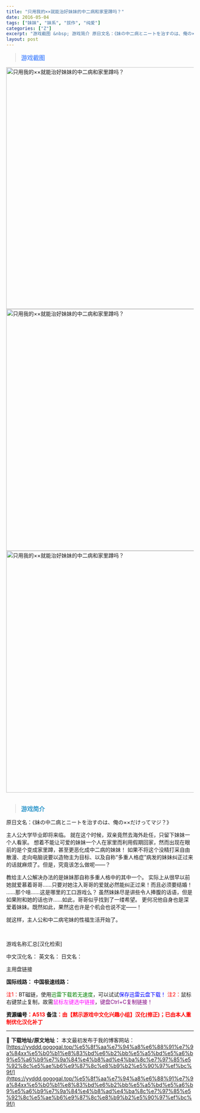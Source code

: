 ```yaml
---
title: "只用我的××就能治好妹妹的中二病和家里蹲吗？"
date: 2016-05-04
tags: ["妹妹", "妹系", "拔作", "纯爱"]
categories: ["Z"]
excerpt: "游戏截图 &nbsp; 游戏简介 原日文名：《妹の中二病とニートを治すのは、俺の××だけってマジ？》 主人公大学毕业即将来临。 就在这个时候，双亲竟然去海外赴任，只留下妹妹一个人看家。 想着不能让可爱的妹妹一个人在家里而利用假期回家，然而出现在眼前的是个变成家里蹲，甚至更恶化成中二病的妹妹！ 如果不&hellip;"
layout: post
---
```


<div>
<blockquote><b><span style="font-size: 12pt; color: #6699ff;">游戏截图</span></b></blockquote>
<div><img title="点击放大" src="https://yyddd.gogogal.top/wp-content/uploads/2025/04/20250430_681205f4e5cf3.webp" alt="只用我的××就能治好妹妹的中二病和家里蹲吗？" width="650" /></div>
<div><img title="点击放大" src="https://yyddd.gogogal.top/wp-content/uploads/2025/04/20250430_681205f78cb35.webp" alt="只用我的××就能治好妹妹的中二病和家里蹲吗？" width="650" /></div>
<div><img title="点击放大" src="https://yyddd.gogogal.top/wp-content/uploads/2025/04/20250430_681205f8e26ac.webp" alt="只用我的××就能治好妹妹的中二病和家里蹲吗？" width="650" /></div>
&nbsp;
<blockquote><b><span style="font-size: 12pt; color: #3399cc;">游戏简介</span></b></blockquote>
<div>原日文名：《妹の中二病とニートを治すのは、俺の××だけってマジ？》

主人公大学毕业即将来临。
就在这个时候，双亲竟然去海外赴任，只留下妹妹一个人看家。
想着不能让可爱的妹妹一个人在家里而利用假期回家，然而出现在眼前的是个变成家里蹲，甚至更恶化成中二病的妹妹！
如果不将这个没精打采自由散漫、走向电脑说要以造物主为目标、以及自称“多重人格症”病发的妹妹纠正过来的话就麻烦了。但是，究竟该怎么做呢——？

教给主人公解决办法的是妹妹那自称多重人格中的其中一个。
实际上从很早以前她就爱慕着哥哥……只要对她注入哥哥的爱就必然能纠正过来！而且必须要结婚！
……那个啥……这是哪里的工口游戏么？
虽然妹妹尽是讲些令人捧腹的话语，但是如果附和她的话也许……如此，哥哥似乎找到了一缕希望。
更何况他自身也是深爱着妹妹。既然如此，果然这也许是个机会也说不定——！

就这样，主人公和中二病宅妹的性福生活开始了。</div>
&nbsp;

游戏名称汇总[汉化检索]

中文汉化名：
英文名：
日文名：
</div>
<div class="panel panel-primary">
<div class="panel-heading">主用盘链接</div>
<div class="panel-body">

<b>国际线路：</b>
<b>中国极速线路：</b>


<span style="color: #ff0000;">注1：</span>BT磁链，使用<span style="color: #008000;">迅雷下载若无速度</span>，可以试试<span style="color: #0000ff;">保存迅雷云盘下载！</span>
<span style="color: #ff0000;">注2：</span>鼠标右键禁止复制，故需<span style="color: #ff00ff;">鼠标左键选中链接</span>，<span style="color: #800080;">键盘Ctrl+C复制链接！</span>

</div>
<div class="panel-footer"><span style="color: #ff0000;"><b><span style="color: #000000;">资源编号</span>：A513</b></span>
<span style="color: #ff0000;"><b><span style="color: #000000;">备注</span>：由【黙示游戏中文化兴趣小组】汉化(修正)；已由本人重制优化汉化补丁</b></span></div>
</div>

---
📖 **下载地址/原文地址：** 本文最初发布于我的博客网站：[https://yyddd.gogogal.top/%e5%8f%aa%e7%94%a8%e6%88%91%e7%9a%84xx%e5%b0%b1%e8%83%bd%e6%b2%bb%e5%a5%bd%e5%a6%b9%e5%a6%b9%e7%9a%84%e4%b8%ad%e4%ba%8c%e7%97%85%e5%92%8c%e5%ae%b6%e9%87%8c%e8%b9%b2%e5%90%97%ef%bc%9f/](https://yyddd.gogogal.top/%e5%8f%aa%e7%94%a8%e6%88%91%e7%9a%84xx%e5%b0%b1%e8%83%bd%e6%b2%bb%e5%a5%bd%e5%a6%b9%e5%a6%b9%e7%9a%84%e4%b8%ad%e4%ba%8c%e7%97%85%e5%92%8c%e5%ae%b6%e9%87%8c%e8%b9%b2%e5%90%97%ef%bc%9f/)
